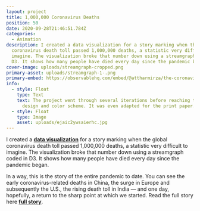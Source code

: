 ```yaml
---
layout: project
title: 1,000,000 Coronavirus Deaths
position: 50
date: 2020-09-28T21:46:51.784Z
categories:
  - Animation
description: I created a data visualization for a story marking when the global
  coronavirus death toll passed 1,000,000 deaths, a statistic very difficult to
  imagine. The visualization broke that number down using a streamgraph coded in
  D3. It shows how many people have died every day since the pandemic began.
cover-image: uploads/streamgraph-cropped.png
primary-asset: uploads/streamgraph-1-.png
primary-embed: https://observablehq.com/embed/@attharmirza/the-coronavirus-pandemic-ends-when-this-chart-shrinks-agai?cell=streamgraph
info:
  - style: Float
    type: Text
    text: The project went through several iterations before reaching the final
      design and color scheme. It was even adapted for the print paper.
  - style: Float
    type: Image
    asset: uploads/ejaic2ywsaierhc.jpg
---
```

I created a [**data visualization**](https://observablehq.com/@attharmirza/the-coronavirus-pandemic-ends-when-this-chart-shrinks-agai) for a story marking when the global coronavirus death toll passed 1,000,000 deaths, a statistic very difficult to imagine. The visualization broke that number down using a streamgraph coded in D3. It shows how many people have died every day since the pandemic began. 

In a way, this is the story of the entire pandemic to date. You can see the early coronavirus-related deaths in China, the surge in Europe and subsequently the U.S., the rising death toll in India — and one day, hopefully, a return to the sharp point at which we started. Read the full story here [**full story**](https://www.washingtonpost.com/graphics/2020/world/coronavirus-deaths-1-million/).